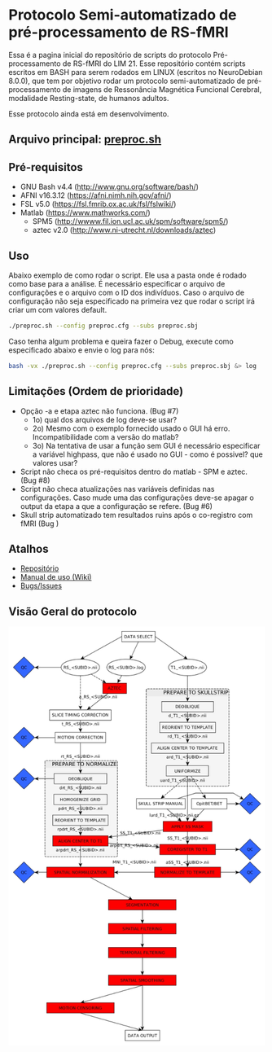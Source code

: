 # Protocolo Semi-automatizado de pré-processamento de RS-fMRI  
  
Essa é a pagina inicial do repositório de scripts do protocolo Pré-processamento de RS-fMRI do LIM 21. Esse repositório contém scripts escritos em BASH para serem rodados em LINUX (escritos no NeuroDebian 8.0.0), que tem por objetivo rodar um protocolo semi-automatizado de pré-processamento de imagens de Ressonância Magnética Funcional Cerebral, modalidade Resting-state, de humanos adultos. 

Esse protocolo ainda está em desenvolvimento.

## Arquivo principal: [preproc.sh](preproc.sh)

## Pré-requisitos  
  
- GNU Bash v4.4 (http://www.gnu.org/software/bash/)
- AFNI v16.3.12 (https://afni.nimh.nih.gov/afni/)
- FSL v5.0 (https://fsl.fmrib.ox.ac.uk/fsl/fslwiki/)
- Matlab (https://www.mathworks.com/)  
    - SPM5 (http://wwww.fil.ion.ucl.ac.uk/spm/software/spm5/)  
    - aztec v2.0 (http://www.ni-utrecht.nl/downloads/aztec)  

## Uso  
  
Abaixo exemplo de como rodar o script. Ele usa a pasta onde é rodado como base para a análise. É necessário especificar o arquivo de configurações e o arquivo com o ID dos indivíduos. Caso o arquivo de configuração não seja especificado na primeira vez que rodar o script irá criar um com valores default.

```bash
./preproc.sh --config preproc.cfg --subs preproc.sbj 
```
Caso tenha algum problema e queira fazer o Debug, execute como especificado abaixo e envie o log para nós:

```bash
bash -vx ./preproc.sh --config preproc.cfg --subs preproc.sbj &> log
```

## Limitações (Ordem de prioridade)  
  
- Opção -a e etapa aztec não funciona. (Bug #7)
    - 1o) qual dos arquivos de log deve-se usar? 
    - 2o) Mesmo com o exemplo fornecido usado o GUI há erro. Incompatibilidade com a versão do matlab? 
    - 3o) Na tentativa de usar a função sem GUI é necessário especificar a variável highpass, que não é usado no GUI - como é possivel? que valores usar?
- Script não checa os pré-requisitos dentro do matlab - SPM e aztec. (Bug #8)
- Script não checa atualizações nas variáveis definidas nas configurações. Caso mude uma das configurações deve-se apagar o output da etapa a que a configuração se refere. (Bug #6)
- Skull strip automatizado tem resultados ruins após o co-registro com fMRI (Bug )
  
## Atalhos  
  
- [Repositório](https://gitlab.com/LIM21/RS-fMRI_PREPROC/tree/master)
- [Manual de uso (Wiki)](https://gitlab.com/LIM21/RS-fMRI_PREPROC/wikis/home)
- [Bugs/Issues](https://gitlab.com/LIM21/RS-fMRI_PREPROC/issues)

## Visão Geral do protocolo    
    
  
  
  
![Etapas do protocolo][chart]

[chart]: images/flowchart.jpg "Etapas do protocolo"

